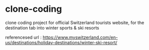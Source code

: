 # clone-coding

clone coding project for official Switzerland tourists website, for the destination tab into winter sports & ski resorts

referencesed url : https://www.myswitzerland.com/en-us/destinations/holiday-destinations/winter-ski-resort/
